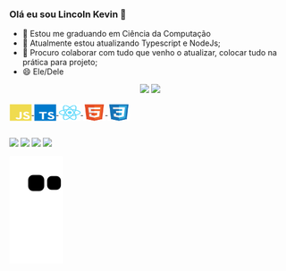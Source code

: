 ###  Olá eu sou Lincoln Kevin 👏 
- 📖 Estou me graduando em Ciência da Computação 
- 🌱 Atualmente estou atualizando Typescript e NodeJs; 
- 👯 Procuro colaborar com tudo que venho o atualizar, colocar tudo na prática para projeto; 
- 😄 Ele/Dele 
<div align="center">
   <img height="180em" src="https://github-readme-stats.vercel.app/api/top-langs/?username=LincolnKevinLP&layout=compact&langs_count=7&theme=apprentice%22/%3E=dark"/>
<a href="https://github.com/LincolnKevinLP"> <img height="180em" src="https://github-readme-stats.vercel.app/api?username=LincolnKevinLP&show_icons=true&theme=dark&include_all_commits=true&count_private=true"/>
</div> 
<div style="display: inline_block"><br> 
   <img align="center" alt="Rafa-Js" height="30" width="40" src="https://raw.githubusercontent.com/devicons/devicon/master/icons/javascript/javascript-plain.svg">
  <img align="center" alt="Rafa-Ts" height="30" width="40" src="https://raw.githubusercontent.com/devicons/devicon/master/icons/typescript/typescript-plain.svg">
  <img align="center" alt="Rafa-React" height="30" width="40" src="https://raw.githubusercontent.com/devicons/devicon/master/icons/react/react-original.svg">
  <img align="center" alt="Rafa-HTML" height="30" width="40" src="https://raw.githubusercontent.com/devicons/devicon/master/icons/html5/html5-original.svg">
  <img align="center" alt="Rafa-CSS" height="30" width="40" src="https://raw.githubusercontent.com/devicons/devicon/master/icons/css3/css3-original.svg">
</div> 
  
  ## 
  
<div> 
  <a href="https://www.instagram.com/lincon.kevin/" target="_blank"><img src="https://img.shields.io/badge/-Instagram-%23E4405F?style=for-the-badge&logo=instagram&logoColor=white" target="_blank"></a>
 <a href="https://discord.com/channels/@me" target="_blank"><img src="https://img.shields.io/badge/Discord-7289DA?style=for-the-badge&logo=discord&logoColor=white" target="_blank"></a> 
  <a href = "https://mail.google.com/mail/u/0/?tab=rm&ogbl#inbox"><img src="https://img.shields.io/badge/-Gmail-%23333?style=for-the-badge&logo=gmail&logoColor=white" target="_blank"></a>
  <a href="https://www.linkedin.com/in/lincoln-kevin-ab5939198/" target="_blank"><img src="https://img.shields.io/badge/-LinkedIn-%230077B5?style=for-the-badge&logo=linkedin&logoColor=white" target="_blank"></a>
  
  ![ Animação de cobra ](https://github.com/rafaballerini/rafaballerini/blob/output/github-contribution-grid-snake.svg) 
  
</div>

